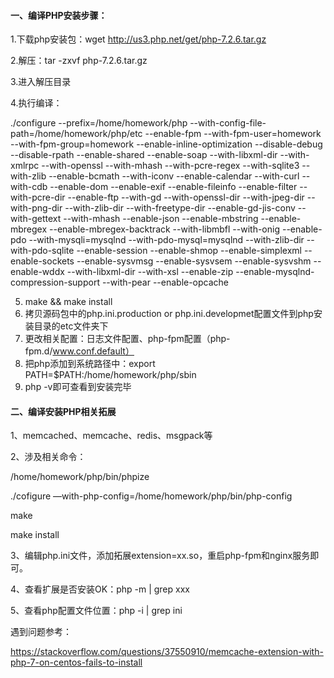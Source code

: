 #### 一、编译PHP安装步骤：

1.下载php安装包：wget  http://us3.php.net/get/php-7.2.6.tar.gz 

2.解压：tar -zxvf php-7.2.6.tar.gz

3.进入解压目录

4.执行编译：

./configure --prefix=/home/homework/php --with-config-file-path=/home/homework/php/etc --enable-fpm --with-fpm-user=homework  --with-fpm-group=homework --enable-inline-optimization --disable-debug --disable-rpath --enable-shared  --enable-soap --with-libxml-dir --with-xmlrpc --with-openssl --with-mhash --with-pcre-regex --with-sqlite3 --with-zlib --enable-bcmath --with-iconv --enable-calendar --with-curl --with-cdb --enable-dom --enable-exif --enable-fileinfo --enable-filter --with-pcre-dir --enable-ftp --with-gd --with-openssl-dir --with-jpeg-dir --with-png-dir --with-zlib-dir  --with-freetype-dir --enable-gd-jis-conv --with-gettext --with-mhash --enable-json --enable-mbstring --enable-mbregex --enable-mbregex-backtrack --with-libmbfl --with-onig --enable-pdo --with-mysqli=mysqlnd --with-pdo-mysql=mysqlnd --with-zlib-dir --with-pdo-sqlite --enable-session --enable-shmop --enable-simplexml --enable-sockets  --enable-sysvmsg --enable-sysvsem --enable-sysvshm --enable-wddx --with-libxml-dir --with-xsl --enable-zip --enable-mysqlnd-compression-support --with-pear --enable-opcache

5. make && make install
6. 拷贝源码包中的php.ini.production or php.ini.developmet配置文件到php安装目录的etc文件夹下
7. 更改相关配置：日志文件配置、php-fpm配置（php-fpm.d/www.conf.default）
8. 把php添加到系统路径中：export PATH=$PATH:/home/homework/php/sbin
9. php -v即可查看到安装完毕

#### 二、编译安装PHP相关拓展

1、memcached、memcache、redis、msgpack等

2、涉及相关命令：

/home/homework/php/bin/phpize 

./cofigure —with-php-config=/home/homework/php/bin/php-config

make 

make install

3、编辑php.ini文件，添加拓展extension=xx.so，重启php-fpm和nginx服务即可。

4、查看扩展是否安装OK：php -m | grep xxx

5、查看php配置文件位置：php -i | grep ini 

遇到问题参考：

https://stackoverflow.com/questions/37550910/memcache-extension-with-php-7-on-centos-fails-to-install



